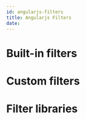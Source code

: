 ```yaml
---
id: angularjs-filters
title: Angularjs Filters
date:
---
```


# Built-in filters

# Custom filters

# Filter libraries

[angular-filters]: https://github.com/a8m/angular-filter
